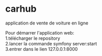 # carhub
application de vente de voiture en ligne

Pour démarrer l'application web:</br>
  1.télécharger le repository</br>
  2.lancer la commande symfony server:start</br>
  3.entrer dans le lien 127.0.0.1:8000</br>
